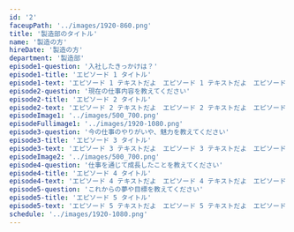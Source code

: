 ```yaml
---
id: '2'
faceupPath: '../images/1920-860.png'
title: '製造部のタイトル'
name: '製造の方'
hireDate: '製造の方'
department: '製造部'
episode1-question: '入社したきっかけは？'
episode1-title: 'エピソード 1 タイトル'
episode1-text: 'エピソード 1 テキストだよ　エピソード 1 テキストだよ　エピソード 1 テキストだよ　エピソード 1 テキストだよ　エピソード 1 テキストだよ　エピソード 1 テキストだよ　エピソード 1 テキストだよ　エピソード 1 テキストだよ　エピソード 1 テキストだよ　エピソード 1 テキストだよ　エピソード 1 テキストだよ　エピソード 1 テキストだよ　エピソード 1 テキストだよ　エピソード 1 テキストだよ　エピソード 1 テキストだよ　エピソード 1 テキストだよ　'
episode2-question: '現在の仕事内容を教えてください'
episode2-title: 'エピソード 2 タイトル'
episode2-text: 'エピソード 2 テキストだよ　エピソード 2 テキストだよ　エピソード 2 テキストだよ　エピソード 2 テキストだよ　エピソード 2 テキストだよ　エピソード 2 テキストだよ　エピソード 2 テキストだよ　エピソード 2 テキストだよ　エピソード 2 テキストだよ　エピソード 2 テキストだよ　エピソード 2 テキストだよ　エピソード 2 テキストだよ　'
episodeImage1: '../images/500_700.png'
episodeFullimage1: '../images/1920-1080.png'
episode3-question: '今の仕事のやりがいや、魅力を教えてください'
episode3-title: 'エピソード 3 タイトル'
episode3-text: 'エピソード 3 テキストだよ　エピソード 3 テキストだよ　エピソード 3 テキストだよ　エピソード 3 テキストだよ　エピソード 3 テキストだよ　エピソード 3 テキストだよ　エピソード 3 テキストだよ　エピソード 3 テキストだよ　エピソード 3 テキストだよ　エピソード 3 テキストだよ　エピソード 3 テキストだよ　エピソード 3 テキストだよ　エピソード 3 テキストだよ　'
episodeImage2: '../images/500_700.png'
episode4-question: '仕事を通じて成長したことを教えてください'
episode4-title: 'エピソード 4 タイトル'
episode4-text: 'エピソード 4 テキストだよ　エピソード 4 テキストだよ　エピソード 4 テキストだよ　エピソード 4 テキストだよ　エピソード 4 テキストだよ　エピソード 4 テキストだよ　エピソード 4 テキストだよ　エピソード 4 テキストだよ　エピソード 4 テキストだよ　エピソード 4 テキストだよ　エピソード 4 テキストだよ　エピソード 4 テキストだよ　エピソード 4 テキストだよ　'
episode5-question: 'これからの夢や目標を教えてください'
episode5-title: 'エピソード 5 タイトル'
episode5-text: 'エピソード 5 テキストだよ　エピソード 5 テキストだよ　エピソード 5 テキストだよ　エピソード 5 テキストだよ　エピソード 5 テキストだよ　エピソード 5 テキストだよ　エピソード 5 テキストだよ　エピソード 5 テキストだよ　エピソード 5 テキストだよ　エピソード 5 テキストだよ　エピソード 5 テキストだよ　エピソード 5 テキストだよ　エピソード 5 テキストだよ　'
schedule: '../images/1920-1080.png'
---
```

